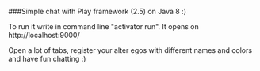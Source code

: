 ###Simple chat with Play framework (2.5) on Java 8 :)

To run it write in command line "activator run".
It opens on http://localhost:9000/

Open a lot of tabs, register your alter egos with different names and colors and have fun chatting :)
